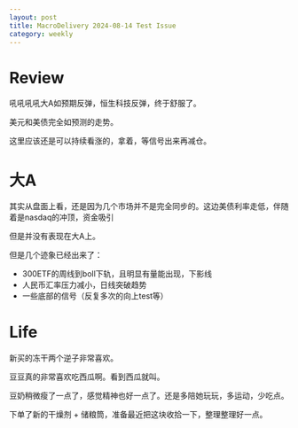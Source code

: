 ```yaml
---
layout: post
title: MacroDelivery 2024-08-14 Test Issue
category: weekly
---
```


# Review

吼吼吼吼大A如预期反弹，恒生科技反弹，终于舒服了。

美元和美债完全如预测的走势。

这里应该还是可以持续看涨的，拿着，等信号出来再减仓。

#

# 大A

其实从盘面上看，还是因为几个市场并不是完全同步的。这边美债利率走低，伴随着是nasdaq的冲顶，资金吸引

但是并没有表现在大A上。

但是几个迹象已经出来了：

- 300ETF的周线到boll下轨，且明显有量能出现，下影线
- 人民币汇率压力减小，日线突破趋势
- 一些底部的信号（反复多次的向上test等）

# Life

新买的冻干两个逆子非常喜欢。

豆豆真的非常喜欢吃西瓜啊。看到西瓜就叫。

豆奶稍微瘦了一点了，感觉精神也好一点了。还是多陪她玩玩，多运动，少吃点。

下单了新的干燥剂 + 储粮筒，准备最近把这块收拾一下，整理整理好一点。